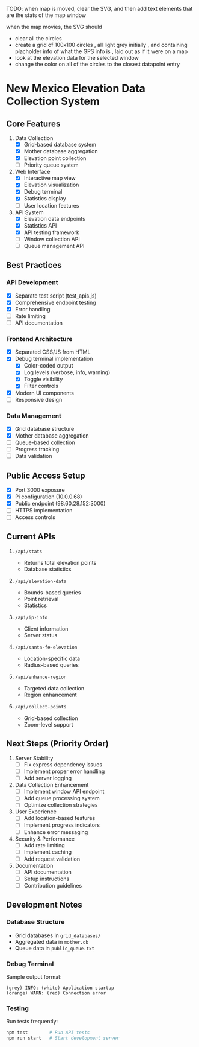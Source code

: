 


TODO: when map is moved, clear the SVG, and then add text elements that are the stats of the map window

when the map movies, the SVG should
- clear all the circles
- create a grid of 100x100 circles , all light grey initially , and containing placholder info of what the GPS info is , laid out as if it were on a map
- look at the elevation data for the selected window 
- change the color on all of the circles to the closest datapoint entry


# New Mexico Elevation Data Collection System

## Core Features
1. Data Collection
   - [x] Grid-based database system
   - [x] Mother database aggregation
   - [x] Elevation point collection
   - [ ] Priority queue system

2. Web Interface
   - [x] Interactive map view
   - [x] Elevation visualization
   - [x] Debug terminal
   - [x] Statistics display
   - [ ] User location features

3. API System
   - [x] Elevation data endpoints
   - [x] Statistics API
   - [x] API testing framework
   - [ ] Window collection API
   - [ ] Queue management API

## Best Practices

### API Development
- [x] Separate test script (test_apis.js)
- [x] Comprehensive endpoint testing
- [x] Error handling
- [ ] Rate limiting
- [ ] API documentation

### Frontend Architecture
- [x] Separated CSS/JS from HTML
- [x] Debug terminal implementation
  - [x] Color-coded output
  - [x] Log levels (verbose, info, warning)
  - [x] Toggle visibility
  - [x] Filter controls
- [x] Modern UI components
- [ ] Responsive design

### Data Management
- [x] Grid database structure
- [x] Mother database aggregation
- [ ] Queue-based collection
- [ ] Progress tracking
- [ ] Data validation

## Public Access Setup
- [x] Port 3000 exposure
- [x] Pi configuration (10.0.0.68)
- [x] Public endpoint (98.60.28.152:3000)
- [ ] HTTPS implementation
- [ ] Access controls

## Current APIs
1. `/api/stats`
   - Returns total elevation points
   - Database statistics

2. `/api/elevation-data`
   - Bounds-based queries
   - Point retrieval
   - Statistics

3. `/api/ip-info`
   - Client information
   - Server status

4. `/api/santa-fe-elevation`
   - Location-specific data
   - Radius-based queries

5. `/api/enhance-region`
   - Targeted data collection
   - Region enhancement

6. `/api/collect-points`
   - Grid-based collection
   - Zoom-level support

## Next Steps (Priority Order)

1. Server Stability
   - [ ] Fix express dependency issues
   - [ ] Implement proper error handling
   - [ ] Add server logging

2. Data Collection Enhancement
   - [ ] Implement window API endpoint
   - [ ] Add queue processing system
   - [ ] Optimize collection strategies

3. User Experience
   - [ ] Add location-based features
   - [ ] Implement progress indicators
   - [ ] Enhance error messaging

4. Security & Performance
   - [ ] Add rate limiting
   - [ ] Implement caching
   - [ ] Add request validation

5. Documentation
   - [ ] API documentation
   - [ ] Setup instructions
   - [ ] Contribution guidelines

## Development Notes

### Database Structure
- Grid databases in `grid_databases/`
- Aggregated data in `mother.db`
- Queue data in `public_queue.txt`

### Debug Terminal
Sample output format:
```
(grey) INFO: (white) Application startup
(orange) WARN: (red) Connection error
```

### Testing
Run tests frequently:
```bash
npm test        # Run API tests
npm run start   # Start development server
```

